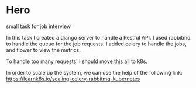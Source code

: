 # Hero
small task for job interview

In this task I created a django server to handle a Restful API.
I used rabbitmq to handle the queue for the job requests.
I added celery to handle the jobs, and flower to view the metrics.

To handle too many requests' I should move this all to k8s.

In order to scale up the system, we can use the help of the following link:
https://learnk8s.io/scaling-celery-rabbitmq-kubernetes
